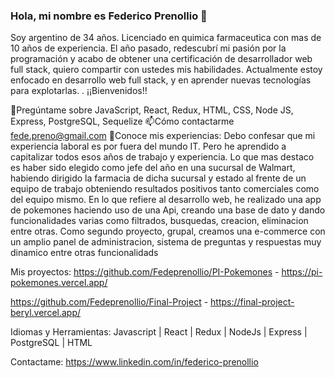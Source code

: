 ### Hola, mi nombre es Federico Prenollio 👋
Soy argentino de 34 años. Licenciado en quimica farmaceutica con mas de 10 años de experiencia. El año pasado, redescubrí mi pasión por la programación y acabo de obtener una certificación de desarrollador web full stack, quiero compartir con ustedes mis habilidades.  Actualmente estoy enfocado en desarrollo web full stack,  y en  aprender nuevas tecnologías para explotarlas. . ¡¡Bienvenidos!!
 
 💬Pregúntame sobre JavaScript, React, Redux, HTML, CSS, Node JS, Express, PostgreSQL, Sequelize
 📫Cómo contactarme fede.preno@gmail.com
 📄Conoce mis experiencias: Debo confesar que mi experiencia laboral es por fuera del mundo IT. Pero he aprendido a capitalizar todos esos años de trabajo y experiencia. Lo que mas destaco es haber sido elegido como jefe del año en una sucursal de Walmart, habiendo dirigido la farmacia de dicha sucursal y  estado al frente de un equipo de trabajo obteniendo resultados positivos tanto comerciales como del equipo mismo.
 En lo que refiere al desarrollo web, he realizado una app de pokemones haciendo uso de una Api, creando una base de dato y dando funcionalidades varias como filtrados, busquedas, creacion, eliminacion entre otras.
Como segundo proyecto, grupal, creamos una e-commerce con un amplio panel de administracion, sistema de preguntas y respuestas muy dinamico entre otras funcionalidads
 
 Mis proyectos:
  https://github.com/Fedeprenollio/PI-Pokemones - https://pi-pokemones.vercel.app/
  
 https://github.com/Fedeprenollio/Final-Project - https://final-project-beryl.vercel.app/
 
 Idiomas y Herramientas: Javascript | React | Redux | NodeJs | Express | PostgreSQL | HTML
 
 
 Contactame:
https://www.linkedin.com/in/federico-prenollio 
<!--


Here are some ideas to get you started:

- 🔭 I’m currently working on ...
- 🌱 I’m currently learning ...
- 👯 I’m looking to collaborate on ...
- 🤔 I’m looking for help with ...
- 💬 Ask me about ...
- 📫 How to reach me: ...
- 😄 Pronouns: ...
- ⚡ Fun fact: ...
-->
